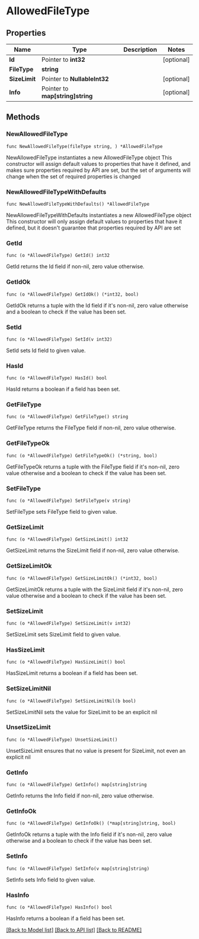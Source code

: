 # AllowedFileType

## Properties

Name | Type | Description | Notes
------------ | ------------- | ------------- | -------------
**Id** | Pointer to **int32** |  | [optional] 
**FileType** | **string** |  | 
**SizeLimit** | Pointer to **NullableInt32** |  | [optional] 
**Info** | Pointer to **map[string]string** |  | [optional] 

## Methods

### NewAllowedFileType

`func NewAllowedFileType(fileType string, ) *AllowedFileType`

NewAllowedFileType instantiates a new AllowedFileType object
This constructor will assign default values to properties that have it defined,
and makes sure properties required by API are set, but the set of arguments
will change when the set of required properties is changed

### NewAllowedFileTypeWithDefaults

`func NewAllowedFileTypeWithDefaults() *AllowedFileType`

NewAllowedFileTypeWithDefaults instantiates a new AllowedFileType object
This constructor will only assign default values to properties that have it defined,
but it doesn't guarantee that properties required by API are set

### GetId

`func (o *AllowedFileType) GetId() int32`

GetId returns the Id field if non-nil, zero value otherwise.

### GetIdOk

`func (o *AllowedFileType) GetIdOk() (*int32, bool)`

GetIdOk returns a tuple with the Id field if it's non-nil, zero value otherwise
and a boolean to check if the value has been set.

### SetId

`func (o *AllowedFileType) SetId(v int32)`

SetId sets Id field to given value.

### HasId

`func (o *AllowedFileType) HasId() bool`

HasId returns a boolean if a field has been set.

### GetFileType

`func (o *AllowedFileType) GetFileType() string`

GetFileType returns the FileType field if non-nil, zero value otherwise.

### GetFileTypeOk

`func (o *AllowedFileType) GetFileTypeOk() (*string, bool)`

GetFileTypeOk returns a tuple with the FileType field if it's non-nil, zero value otherwise
and a boolean to check if the value has been set.

### SetFileType

`func (o *AllowedFileType) SetFileType(v string)`

SetFileType sets FileType field to given value.


### GetSizeLimit

`func (o *AllowedFileType) GetSizeLimit() int32`

GetSizeLimit returns the SizeLimit field if non-nil, zero value otherwise.

### GetSizeLimitOk

`func (o *AllowedFileType) GetSizeLimitOk() (*int32, bool)`

GetSizeLimitOk returns a tuple with the SizeLimit field if it's non-nil, zero value otherwise
and a boolean to check if the value has been set.

### SetSizeLimit

`func (o *AllowedFileType) SetSizeLimit(v int32)`

SetSizeLimit sets SizeLimit field to given value.

### HasSizeLimit

`func (o *AllowedFileType) HasSizeLimit() bool`

HasSizeLimit returns a boolean if a field has been set.

### SetSizeLimitNil

`func (o *AllowedFileType) SetSizeLimitNil(b bool)`

 SetSizeLimitNil sets the value for SizeLimit to be an explicit nil

### UnsetSizeLimit
`func (o *AllowedFileType) UnsetSizeLimit()`

UnsetSizeLimit ensures that no value is present for SizeLimit, not even an explicit nil
### GetInfo

`func (o *AllowedFileType) GetInfo() map[string]string`

GetInfo returns the Info field if non-nil, zero value otherwise.

### GetInfoOk

`func (o *AllowedFileType) GetInfoOk() (*map[string]string, bool)`

GetInfoOk returns a tuple with the Info field if it's non-nil, zero value otherwise
and a boolean to check if the value has been set.

### SetInfo

`func (o *AllowedFileType) SetInfo(v map[string]string)`

SetInfo sets Info field to given value.

### HasInfo

`func (o *AllowedFileType) HasInfo() bool`

HasInfo returns a boolean if a field has been set.


[[Back to Model list]](../README.md#documentation-for-models) [[Back to API list]](../README.md#documentation-for-api-endpoints) [[Back to README]](../README.md)


